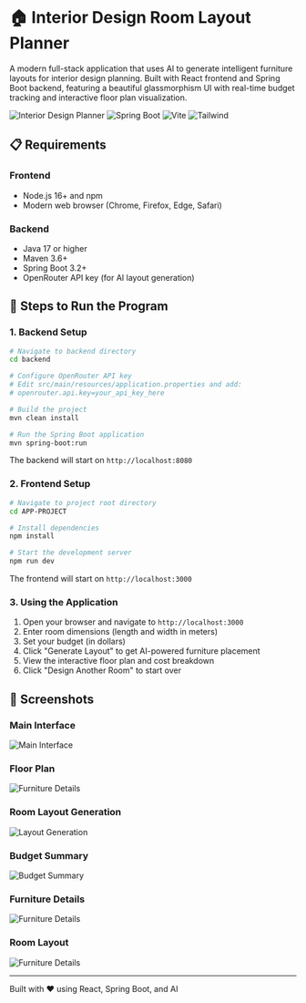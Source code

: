 # 🏠 Interior Design Room Layout Planner

A modern full-stack application that uses AI to generate intelligent furniture layouts for interior design planning. Built with React frontend and Spring Boot backend, featuring a beautiful glassmorphism UI with real-time budget tracking and interactive floor plan visualization.

![Interior Design Planner](https://img.shields.io/badge/React-18.2-blue) ![Spring Boot](https://img.shields.io/badge/Spring%20Boot-3.2-green) ![Vite](https://img.shields.io/badge/Vite-5.0-purple) ![Tailwind](https://img.shields.io/badge/Tailwind-3.4-cyan)

## 📋 Requirements

### Frontend
- Node.js 16+ and npm
- Modern web browser (Chrome, Firefox, Edge, Safari)

### Backend
- Java 17 or higher
- Maven 3.6+
- Spring Boot 3.2+
- OpenRouter API key (for AI layout generation)

## 🚀 Steps to Run the Program

### 1. Backend Setup

```bash
# Navigate to backend directory
cd backend

# Configure OpenRouter API key
# Edit src/main/resources/application.properties and add:
# openrouter.api.key=your_api_key_here

# Build the project
mvn clean install

# Run the Spring Boot application
mvn spring-boot:run
```

The backend will start on `http://localhost:8080`

### 2. Frontend Setup

```bash
# Navigate to project root directory
cd APP-PROJECT

# Install dependencies
npm install

# Start the development server
npm run dev
```

The frontend will start on `http://localhost:3000`

### 3. Using the Application

1. Open your browser and navigate to `http://localhost:3000`
2. Enter room dimensions (length and width in meters)
3. Set your budget (in dollars)
4. Click "Generate Layout" to get AI-powered furniture placement
5. View the interactive floor plan and cost breakdown
6. Click "Design Another Room" to start over

## 📸 Screenshots

### Main Interface
![Main Interface](screenshot/Home.png)

### Floor Plan
![Furniture Details](screenshot/FloorPlan.png)

### Room Layout Generation
![Layout Generation](screenshot/Loading.png)

### Budget Summary
![Budget Summary](screenshot/CostSummary.png)

### Furniture Details
![Furniture Details](screenshot/FurnitureDetails.png)

### Room Layout
![Furniture Details](screenshot/roomLayout.png)

---

Built with ❤️ using React, Spring Boot, and AI

